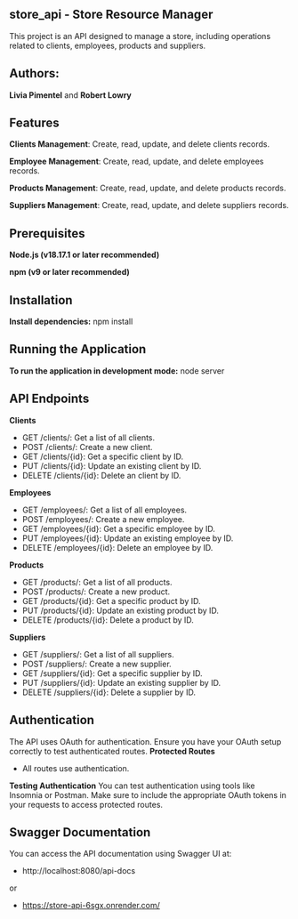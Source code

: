 ## store_api - Store Resource Manager
This project is an API designed to manage a store, including operations related to clients, employees, products and suppliers.

## Authors:
**Livia Pimentel** and **Robert Lowry**

## Features
**Clients Management**: Create, read, update, and delete clients records.

**Employee Management**: Create, read, update, and delete employees records.

**Products Management**: Create, read, update, and delete products records.

**Suppliers Management**: Create, read, update, and delete suppliers records.


## Prerequisites
**Node.js (v18.17.1 or later recommended)** 

**npm (v9 or later recommended)** 

## Installation
**Install dependencies:** npm install

## Running the Application
**To run the application in development mode:** node server

## API Endpoints
**Clients**
* GET /clients/: Get a list of all clients. 
* POST /clients/: Create a new client.
* GET /clients/{id}: Get a specific client by ID.
* PUT /clients/{id}: Update an existing client by ID.
* DELETE /clients/{id}: Delete an client by ID.

**Employees**
* GET /employees/: Get a list of all employees. 
* POST /employees/: Create a new employee.
* GET /employees/{id}: Get a specific employee by ID.
* PUT /employees/{id}: Update an existing employee by ID.
* DELETE /employees/{id}: Delete an employee by ID.

**Products**
* GET /products/: Get a list of all products.
* POST /products/: Create a new product.
* GET /products/{id}: Get a specific product by ID.
* PUT /products/{id}: Update an existing product by ID.
* DELETE /products/{id}: Delete a product by ID.

**Suppliers**
* GET /suppliers/: Get a list of all suppliers.
* POST /suppliers/: Create a new supplier.
* GET /suppliers/{id}: Get a specific supplier by ID.
* PUT /suppliers/{id}: Update an existing supplier by ID.
* DELETE /suppliers/{id}: Delete a supplier by ID.

## Authentication
The API uses OAuth for authentication. Ensure you have your OAuth setup correctly to test authenticated routes.
**Protected Routes**
* All routes use authentication.

**Testing Authentication**
You can test authentication using tools like Insomnia or Postman. Make sure to include the appropriate OAuth tokens in your requests to access protected routes.

## Swagger Documentation
You can access the API documentation using Swagger UI at:
* http://localhost:8080/api-docs

or

* https://store-api-6sgx.onrender.com/
